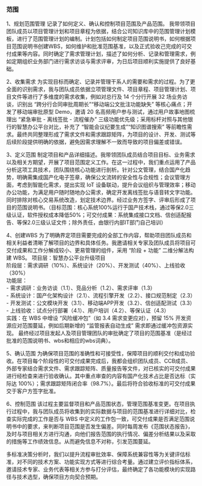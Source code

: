 ### 范围
1、规划范围管理
记录了如何定义、确认和控制项目范围及产品范围。 我带领项目团队成员以项目管理计划和项目章程为依据，结合公司知识库中的范围管理计划模板，进行了范围管理计划的编制。计划包括如何制定项目范围说明书，如何根据项目范围说明书创建WBS，如何维护和批准范围基准，以及正式验收己完成的可交付成果等内容。同时确定了需求管理计划，描述了如何分析、记录和管理需求，例如定期组织业务部门进行需求访谈与需求评审，为日后项目顺利实施提供了良好基础。
   
2、收集需求
为实现目标而确定、记录并管理干系人的需要和需求的过程。为了更全面的识别需求，我与团队成员依据立项管理文件、项目章程、项目管理计划、项目文件等进行了多维度的需求收集，例如对总行及 14 个分行开展 32 场业务访谈，识别出 “跨分行合同审批周期长”“移动端公文批注功能缺失” 等核心痛点；开发了移动端审批原型 Demo，邀请 20 名高频用户参与测试，通过用户故事地图梳理出 “紧急审批 - 离线签批 - 流程催办” 三级功能优先级；采用标杆对照与其他银行的智慧办公平台对比，补充了 “智能会议纪要生成”“知识图谱搜索” 等前瞻性需求。最终共同整理形成了需求文件和需求跟踪矩阵，为项目的设计、开发、测试等后续阶段提供明确的依据，避免因需求理解不一致而导致的项目偏差或错误。

3、定义范围
制定项目和产品详细描述。我带领团队成员结合项目目标、业务需求以及相关方期望，开展了项目范围定义工作。在这一过程中，我们重点运用了产品分析这项工具技术，团队围绕核心功能进行剖析。针对公文管理，结合国产化趋势，明确需集成国产化电子签章，确保公文流转的安全性与合规性；会议管理方面，考虑到智能化需求，提出实现 IoT 设备联动，提升会议组织与管理效率；移动办公功能，为满足用户随时随地办公需求，确定开发离线签批与语音转文字功能。同时排除对核心交易系统改造，划定技术边界。经过业务方签字、评审后形成了项目的范围说明书。（目标范围：核心系统100%运行于国产技术栈，通过等保2.0三级认证，软件授权成本降低50%；可交付成果：系统集成接口文档、信创适配报告、等保2.0三级认证文件；除外责任，由银行内部IT部门自己培训）


4、创建WBS
为了明确界定项目需要完成的全部工作内容，帮助项目团队成员和相关利益者清晰了解项目的边界和具体任务。我邀请相关专家及团队成员将项目可交付成果和工作分解成较小、更易管理的组件，采用 “阶段 + 功能” 二维分解法构建 WBS。
    项目层：智慧办公平台升级项目  
    阶段层：需求调研（10%）、系统设计（20%）、开发测试（40%）、上线验收（30%）  
    功能层：  
    - 需求调研：业务访谈（1.1）、竞品分析（1.2）、需求评审（1.3）  
    - 系统设计：国产化架构设计（2.1）、流程引擎开发（2.2）、接口规范制定（2.3）  
    - 开发测试：公文模块开发（3.1）、移动端APP开发（3.2）、信创适配测试（3.3）  
    - 上线验收：试点分行部署（4.1）、用户培训（4.2）、等保认证（4.3）   
     实践：在 WBS 中增设 “风险缓冲包”（如 3.4 需求变更应对），预留 15% 开发资源应对范围蔓延，例如后期新增的 “监管报表自动生成” 需求即通过缓冲包资源实现。
     最终经过项目发起人及项目管理团队的审批确定了项目的范围基准（是经过批准的范围说明书、wbs和相应的wbs词典）。

5、确认范围
为确保项目范围的准确性和可接受性，保障项目的顺利交付和成功验收。在项目每个阶段性的可交付成果完成后，我都会组织团队成员、CCB成员、外部专家结合需求文件、需求跟踪矩阵、质量报告等文件，对已核实的可交付成果进行经检查来进行验收确认。其中重点审查的内容有国产化技术占比是否达标（实际达 100%）；需求跟踪矩阵闭合率（98.7%）。最后将符合验收标准的可交付成果交于客户方签字批准。

6、控制范围
该过程主要监督项目和产品范围状态，管理范围基准变更。在项目执行过程中，我与团队成员将收集到的实际数据与项目的范围基准进行详细对比，检查实际完成的工作是否与 WBS 中定义的工作包一致，可交付成果是否满足范围说明书中的要求，来判断项目范围是否发生偏差。同时每周发布《范围状态报告》，及时与项目相关方进行沟通，向他们报告范围的执行情况、偏差分析结果以及采取的措施等工作绩效信息。从而避免信息不对称，引发范围蔓延。


  多标准决策分析时，我们以提升流程审批效率、保障系统兼容性等为关键评估标准，对不同的技术方案、功能实现方式等进行综合考量。通过建立评价指标体系，邀请技术专家、业务代表等相关方参与打分评估，最终确定了各功能模块的实现路径与技术选型，确保项目方向契合预期。